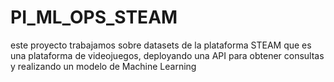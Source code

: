 # PI_ML_OPS_STEAM
este proyecto trabajamos sobre datasets de la plataforma STEAM que es una plataforma de videojuegos, deployando una API para obtener consultas y realizando un modelo de Machine Learning 
